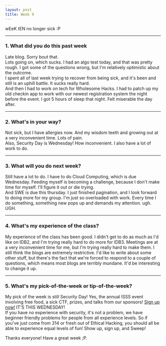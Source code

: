 ```yaml
---
layout: post
title: Week 9
---
```



wEeK tEN
no longer sick :P

---
### 1. What did you do this past week  


Late blog. Sorry bout that.  
Lots going on, which sucks. I had an algo test today, and that was pretty rough. I got some of the questions wrong, but I'm relatively optimistic about the outcome.  
I spent all of last week trying to recover from being sick, and it's been and still is an uphill battle. It sucks really hard.  
And then I had to work on tech for Wholesome Hacks. I had to patch up my old checkin app to work with our newest registration system the night before the event. I got 5 hours of sleep that night. Felt miserable the day after.

---

### 2. What's in your way?
Not sick, but I have allergies now. And my wisdom teeth and growing out at a very inconvenient time. Lots of pain.  
Also, Security Day is Wednesday! How inconvenient. I also have a lot of work to do.




---

### 3. What will you do next week?

Still have a lot to do. I have to do Cloud Computing, which is due Wednesday. Feeding myself is becoming a challenge, because I don't make time for myself. I'll figure it out or die trying.  
And SWE is due this thursday. I just finished pagination, and I look forward to doing more for my group.
I'm just so overloaded with work. Every time I do something, something new pops up and demands my attention. ugh. UGH.


---

### 4. What's my experience of the class?

My experience of the class has been good. I didn't get to do as much as I'd like on IDB2, and I'm trying really hard to do more for IDB3. Meetings are at a very inconvenient time for me, but I'm trying really hard to make them.
I still think the blogs are extremely restrictive. I'd like to write about some other stuff, but there's the fact that we're forced to respond to a couple of questions, which means most blogs are terribly mundane. It'd be interesting to change it up.

---
### 5. What's my pick-of-the-week or tip-of-the-week?

My pick of the week is still Security Day! Yes, the annual ISSS event involving free food, a sick CTF, prizes, and talks from our sponsors! [Sign up now!](http://www.isss.io/register) IT'S THIS WEDNESDAY!   
If you have no experience with security, it's not a problem, we have beginner friendly problems for people from all experience levels. So if you've just come from 314 or fresh out of Ethical Hacking, you should all be able to experience equal levels of fun! Show up, sign up, and Sweep!

Thanks everyone! Have a great week ;P.
